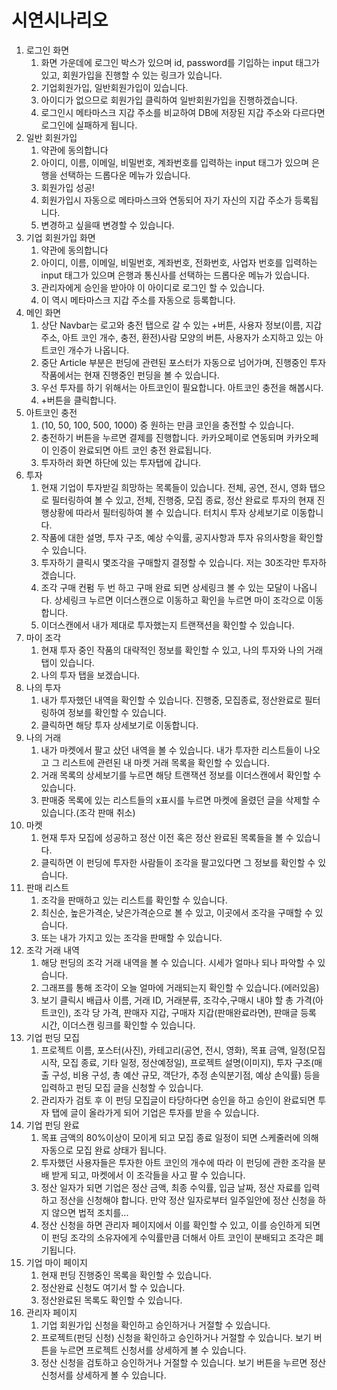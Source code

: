 # 시연시나리오

1. 로그인 화면
   1. 화면 가운데에 로그인 박스가 있으며 id, password를 기입하는 input 태그가 있고, 회원가입을 진행할 수 있는 링크가 있습니다.
   2. 기업회원가입, 일반회원가입이 있습니다.
   3. 아이디가 없으므로 회원가입 클릭하여 일반회원가입을 진행하겠습니다.
   4. 로그인시 메타마스크 지갑 주소를 비교하여 DB에 저장된 지갑 주소와 다르다면 로그인에 실패하게 됩니다.
2. 일반 회원가입
   1. 약관에 동의합니다
   2. 아이디, 이름, 이메일, 비밀번호, 계좌번호를 입력하는 input 태그가 있으며 은행을 선택하는 드롭다운 메뉴가 있습니다.
   3. 회원가입 성공!
   4. 회원가입시 자동으로 메타마스크와 연동되어 자기 자신의 지갑 주소가 등록됩니다.
   5. 변경하고 싶을때 변경할 수 있습니다.
3. 기업 회원가입 화면
   1. 약관에 동의합니다
   2. 아이디, 이름, 이메일, 비밀번호, 계좌번호, 전화번호, 사업자 번호를 입력하는 input 태그가 있으며 은행과 통신사를 선택하는 드롭다운 메뉴가 있습니다.
   3. 관리자에게 승인을 받아야 이 아이디로 로그인 할 수 있습니다.
   4. 이 역시 메타마스크 지갑 주소를 자동으로 등록합니다.
4. 메인 화면
   1. 상단 Navbar는 로고와 충전 탭으로 갈 수 있는 +버튼, 사용자 정보(이름, 지갑 주소, 아트 코인 개수, 충전, 환전)사람 모양의 버튼, 사용자가 소지하고 있는 아트코인 개수가 나옵니다.
   2. 중단 Article 부분은 펀딩에 관련된 포스터가 자동으로 넘어가며, 진행중인 투자 작품에서는 현재 진행중인 펀딩을 볼 수 있습니다.
   3. 우선 투자를 하기 위해서는 아트코인이 필요합니다. 아트코인 충전을 해봅시다.
   4. +버튼을 클릭합니다.
5. 아트코인 충전
   1. (10, 50, 100, 500, 1000) 중 원하는 만큼 코인을 충전할 수 있습니다.
   2. 충전하기 버튼을 누르면 결제를 진행합니다. 카카오페이로 연동되며 카카오페이 인증이 완료되면 아트 코인 충전 완료됩니다.
   3. 투자하러 화면 하단에 있는 투자탭에 갑니다.
6. 투자
   1. 현재 기업이 투자받길 희망하는 목록들이 있습니다. 전체, 공연, 전시, 영화 탭으로 필터링하여 볼 수 있고, 전체, 진행중, 모집 종료, 정산 완료로 투자의 현재 진행상황에 따라서 필터링하여 볼 수 있습니다. 터치시 투자 상세보기로 이동합니다.
   2. 작품에 대한 설명, 투자 구조, 예상 수익률, 공지사항과 투자 유의사항을 확인할 수 있습니다.
   3. 투자하기 클릭시 몇조각을 구매할지 결정할 수 있습니다. 저는 30조각만 투자하겠습니다.
   4. 조각 구매 컨펌 두 번 하고 구매 완료 되면 상세링크 볼 수 있는 모달이 나옵니다. 상세링크 누르면 이더스캔으로 이동하고 확인을 누르면 마이 조각으로 이동합니다.
   5. 이더스캔에서 내가 제대로 투자했는지 트랜잭션을 확인할 수 있습니다.
7. 마이 조각
   1. 현재 투자 중인 작품의 대략적인 정보를 확인할 수 있고, 나의 투자와 나의 거래 탭이 있습니다.
   2. 나의 투자 탭을 보겠습니다.
8. 나의 투자
   1. 내가 투자했던 내역을 확인할 수 있습니다. 진행중, 모집종료, 정산완료로 필터링하여 정보를 확인할 수 있습니다.
   2. 클릭하면 해당 투자 상세보기로 이동합니다.
9. 나의 거래
   1. 내가 마켓에서 팔고 샀던 내역을 볼 수 있습니다. 내가 투자한 리스트들이 나오고 그 리스트에 관련된 내 마켓 거래 목록을 확인할 수 있습니다.
   2. 거래 목록의 상세보기를 누르면 해당 트랜잭션 정보를 이더스캔에서 확인할 수 있습니다.
   3. 판매중 목록에 있는 리스트들의 x표시를 누르면 마켓에 올렸던 글을 삭제할 수 있습니다.(조각 판매 취소)
10. 마켓
    1. 현재 투자 모집에 성공하고 정산 이전 혹은 정산 완료된 목록들을 볼 수 있습니다.
    2. 클릭하면 이 펀딩에 투자한 사람들이 조각을 팔고있다면 그 정보를 확인할 수 있습니다.
11. 판매 리스트
    1. 조각을 판매하고 있는 리스트를 확인할 수 있습니다.
    2. 최신순, 높은가격순, 낮은가격순으로 볼 수 있고, 이곳에서 조각을 구매할 수 있습니다.
    3. 또는 내가 가지고 있는 조각을 판매할 수 있습니다.
12. 조각 거래 내역
    1. 해당 펀딩의 조각 거래 내역을 볼 수 있습니다. 시세가 얼마나 되나 파악할 수 있습니다.
    2. 그래프를 통해 조각이 오늘 얼마에 거래되는지 확인할 수 있습니다.(에러있음)
    3. 보기 클릭시 배급사 이름, 거래 ID, 거래분류, 조각수,구매시 내야 할 총 가격(아트코인), 조각 당 가격, 판매자 지갑, 구매자 지갑(판매완료라면), 판매글 등록 시간, 이더스캔 링크를 확인할 수 있습니다.
13. 기업 펀딩 모집
    1. 프로젝트 이름, 포스터(사진), 카테고리(공연, 전시, 영화), 목표 금액, 일정(모집 시작, 모집 종료, 기타 일정, 정산예정일), 프로젝트 설명(이미지), 투자 구조(매출 구성, 비용 구성, 총 예산 규모, 객단가, 추정 손익분기점, 예상 손익률) 등을 입력하고 펀딩 모집 글을 신청할 수 있습니다.
    2. 관리자가 검토 후 이 펀딩 모집글이 타당하다면 승인을 하고 승인이 완료되면 투자 탭에 글이 올라가게 되어 기업은 투자를 받을 수 있습니다.
14. 기업 펀딩 완료
    1. 목표 금액의 80%이상이 모이게 되고 모집 종료 일정이 되면 스케줄러에 의해 자동으로 모집 완료 상태가 됩니다.
    2. 투자했던 사용자들은 투자한 아트 코인의 개수에 따라 이 펀딩에 관한 조각을 분배 받게 되고, 마켓에서 이 조각들을 사고 팔 수 있습니다.
    3. 정산 일자가 되면 기업은 정산 금액, 최종 수익률, 입금 날짜, 정산 자료를 입력하고 정산을 신청해야 합니다. 만약 정산 일자로부터 일주일안에 정산 신청을 하지 않으면 법적 조치를...
    4. 정산 신청을 하면 관리자 페이지에서 이를 확인할 수 있고, 이를 승인하게 되면 이 펀딩 조각의 소유자에게 수익률만큼 더해서 아트 코인이 분배되고 조각은 폐기됩니다.
15. 기업 마이 페이지
    1. 현재 펀딩 진행중인 목록을 확인할 수 있습니다.
    2. 정산완료 신청도 여기서 할 수 있습니다.
    3. 정산완료된 목록도 확인할 수 있습니다. 
16. 관리자 페이지
    1. 기업 회원가입 신청을 확인하고 승인하거나 거절할 수 있습니다.
    2. 프로젝트(펀딩 신청) 신청을 확인하고 승인하거나 거절할 수 있습니다. 보기 버튼을 누르면 프로젝트 신청서를 상세하게 볼 수 있습니다.
    3. 정산 신청을 검토하고 승인하거나 거절할 수 있습니다. 보기 버튼을 누르면 정산 신청서를 상세하게 볼 수 있습니다.

